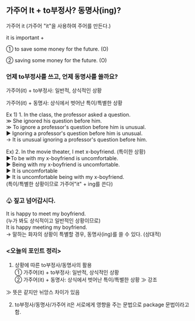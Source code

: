 ## 가주어 It + to부정사? 동명사(ing)? 

가주어 it  (가주어 "it"을 사용하여 주어를 만든다.)

it is important  +   

① to save some money for the future. (O)<br>

② saving some money for the future.  (O)


### 언제 to부정사를 쓰고, 언제 동명사를 쓸까요?

가주어(it) + to부정사: 일반적, 상식적인 상황

가주어(it) + 동명사: 상식에서 벗어난 특이/특별한 상황

Ex 1) 1. In the class, the professor asked a question.<Br>
 ≫ She ignored his question before him.<Br>
 ≫ To ignore a professor's question before him is unusual.<Br>
  ▶ Ignoring a professor's question before him is unusual. <Br>
   → It is unusual ignoring a professor's question before him.


Ex) 2. In the movie theater, I met x-boyfriend. (특이한 상황)<br>
  ▶To be with my x-boyfriend is uncomfortable. <br>
  ▶ Being with my x-boyfriend is uncomfortable. <br>
  ▶ It is uncomfortable <br>
   ▶ It is uncomfortable being with my x-boyfriend. <br>
      (특이/특별한 상황이므로 가주어"it" + ing를 쓴다)



### ♧ 짚고 넘어갑시다. 

It is happy to meet my boyfriend. <br>
(누가 봐도 상식적이고 일반적인 상황이므로)<br>
It is happy meeting my boyfriend.<br>
→ 말하는 화자의 상황이 특별할 경우, 동명사(ing)를 쓸 수 있다. (상대적)

### <오늘의 포인트 정리>

1. 상황에 따른 to부정사/동명사의 활용<br>
 ① 가주어(it) + to부정사: 일반적, 상식적인 상황<br>
 ② 가주어(it) + 동명사: 상식에서 벗어난 특이/특별한 상황 ≫ 강조<br>
 
  ≫ 뜻은 같지만 뉘앙스 차이가 있음

2. to부정사/동명사/가주어 it은 서로에게 영향을 주는 문법으로 package 문법이라고 함.
